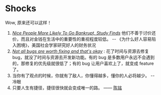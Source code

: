 # Shocks 

Wow, 原来还可以这样！

1. *[Nice People More Likely To Go Bankrupt, Study Finds](https://www.studyfinds.org/nice-people-more-likely-bankrupt-financial-struggles-study-finds/)* 他们不善于讨价还价，而且对金钱在生活中的重要性的重视程度较低。 -- 《为什么好人容易陷入困境》，美国社会学家研究好人的财务状况
1. *[Not all bugs are worth fixing and that's okay](https://blog.bugsnag.com/application-stability-monitoring/?utm_source=wanqu.co&utm_campaign=Wanqu+Daily&utm_medium=website)* :  花了时间与资源去修复 bug，就没了时间与资源去开发新功能。有的 bug 是多数用户永远不会遇到的，那修复的优先级就很低了；有的 bug 让用户喜欢上了，就变成 feature 了。
2. 当你有了观点的时候，你就有了敌人，你懂得越多，懂你的人必将越少。 -- 冷眼
3. 只要人生有捷径，捷径很快就会变成唯一的路。 —— [陈铭](https://i.imgur.com/JAp0KZe.jpg) 